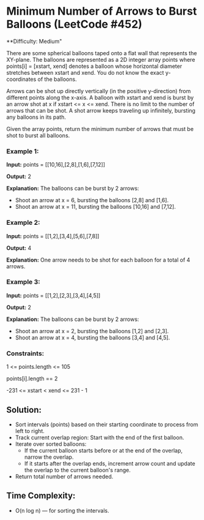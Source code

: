 # Minimum Number of Arrows to Burst Balloons (LeetCode #452)
**Difficulty: Medium"


There are some spherical balloons taped onto a flat wall that represents the XY-plane. The balloons are represented as a 2D integer array points where points[i] = [xstart, xend] denotes a balloon whose horizontal diameter stretches between xstart and xend. You do not know the exact y-coordinates of the balloons.

Arrows can be shot up directly vertically (in the positive y-direction) from different points along the x-axis. A balloon with xstart and xend is burst by an arrow shot at x if xstart <= x <= xend. There is no limit to the number of arrows that can be shot. A shot arrow keeps traveling up infinitely, bursting any balloons in its path.

Given the array points, return the minimum number of arrows that must be shot to burst all balloons.

 

### Example 1:

**Input:** points = [[10,16],[2,8],[1,6],[7,12]]

**Output:** 2

**Explanation:** The balloons can be burst by 2 arrows:
- Shoot an arrow at x = 6, bursting the balloons [2,8] and [1,6].
- Shoot an arrow at x = 11, bursting the balloons [10,16] and [7,12].
### Example 2:

**Input:** points = [[1,2],[3,4],[5,6],[7,8]]

**Output:** 4

**Explanation:** One arrow needs to be shot for each balloon for a total of 4 arrows.
### Example 3:

**Input:** points = [[1,2],[2,3],[3,4],[4,5]]

**Output:** 2

**Explanation:** The balloons can be burst by 2 arrows:
- Shoot an arrow at x = 2, bursting the balloons [1,2] and [2,3].
- Shoot an arrow at x = 4, bursting the balloons [3,4] and [4,5].
 

### Constraints:

1 <= points.length <= 105

points[i].length == 2

-231 <= xstart < xend <= 231 - 1

## Solution:
- Sort intervals (points) based on their starting coordinate to process from left to right.
- Track current overlap region: Start with the end of the first balloon.
- Iterate over sorted balloons:
  - If the current balloon starts before or at the end of the overlap, narrow the overlap.
  - If it starts after the overlap ends, increment arrow count and update the overlap to the current balloon's range.
- Return total number of arrows needed.
## Time Complexity:
- O(n log n) — for sorting the intervals.
